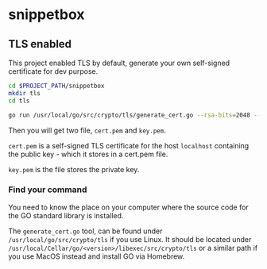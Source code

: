 # snippetbox

## TLS enabled
This project enabled TLS by default, generate your own self-signed certificate for dev purpose.

```bash
cd $PROJECT_PATH/snippetbox
mkdir tls
cd tls

go run /usr/local/go/src/crypto/tls/generate_cert.go --rsa-bits=2048 --host=localhost
```
Then you will get two file, `cert.pem` and `key.pem`. 

`cert.pem` is a self-signed TLS certificate for the host `localhost` containing the public key - which it stores in a cert.pem file.

`key.pem` is the file stores the private key.

### Find your command
You need to know the place on your computer where the source code for the GO standard library is installed.

The `generate_cert.go` tool, can be found under `/usr/local/go/src/crypto/tls` if you use Linux. It should be located under `/usr/local/Cellar/go/<version>/libexec/src/crypto/tls` or a similar path if you use MacOS instead and install GO via Homebrew.

